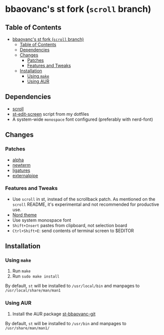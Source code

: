# bbaovanc's st fork (`scroll` branch)

## Table of Contents

- [bbaovanc's st fork (`scroll` branch)](#bbaovancs-st-fork-scroll-branch)
  - [Table of Contents](#table-of-contents)
  - [Dependencies](#dependencies)
  - [Changes](#changes)
    - [Patches](#patches)
    - [Features and Tweaks](#features-and-tweaks)
  - [Installation](#installation)
    - [Using `make`](#using-make)
    - [Using AUR](#using-aur)

## Dependencies

- [scroll](https://github.com/BBaoVanC/scroll)
- [st-edit-screen](https://git.bbaovanc.com/bbaovanc/dotfiles/src/branch/master/.local/bin/st-edit-screen) script from my dotfiles
- A system-wide `monospace` font configured (preferably with nerd-font)

## Changes

### Patches

- [alpha](https://st.suckless.org/patches/alpha)
- [newterm](https://st.suckless.org/patches/newterm)
- [ligatures](https://st.suckless.org/patches/ligatures)
- [externalpipe](https://st.suckless.org/patches/externalpipe)

### Features and Tweaks

- Use `scroll` in st, instead of the scrollback patch. As mentioned on the `scroll` README, it's experimental and not recommended for productive use.
- [Nord theme](https://nordtheme.com)
- Use system monospace font
- `Shift+Insert` pastes from clipboard, not selection board
- `Ctrl+Shift+E`: send contents of terminal screen to $EDITOR

## Installation

### Using `make`

1. Run `make`
2. Run `sudo make install`

By default, `st` will be installed to `/usr/local/bin` and manpages to `/usr/local/share/man/man1`

### Using AUR

1. Install the AUR package [st-bbaovanc-git](https://aur.archlinux.org/packages/st-bbaovanc-git)

By default, `st` will be installed to `/usr/bin` and manpages to `/usr/share/man/man1/`
